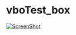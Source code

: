 vboTest_box
===========
[![ScreenShot](https://secure-b.vimeocdn.com/ts/423/657/423657839_295.jpg)](https://vimeo.com/60993214)
